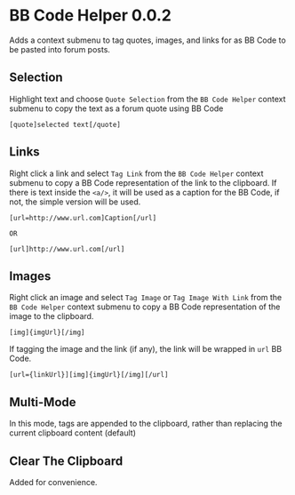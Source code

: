 # BB Code Helper 0.0.2

Adds a context submenu to tag quotes, images, and links for as BB Code to be pasted into forum posts.

## Selection

Highlight text and choose `Quote Selection` from the `BB Code Helper` context submenu to copy the text as a forum quote using BB Code

```
[quote]selected text[/quote]
```

## Links

Right click a link and select `Tag Link` from the `BB Code Helper` context submenu to copy a BB Code representation of the link to the clipboard. If there is text inside the `<a/>`, it will be used as a caption for the BB Code, if not, the simple version will be used.

```
[url=http://www.url.com]Caption[/url]

OR

[url]http://www.url.com[/url]
```

## Images

Right click an image and select `Tag Image` or `Tag Image With Link` from the `BB Code Helper` context submenu to copy a BB Code representation of the image to the clipboard.

```
[img]{imgUrl}[/img]
```

If tagging the image and the link (if any), the link will be wrapped in `url` BB Code.

```
[url={linkUrl}][img]{imgUrl}[/img][/url]
```

## Multi-Mode

In this mode, tags are appended to the clipboard, rather than replacing the current clipboard content (default)

## Clear The Clipboard

Added for convenience.